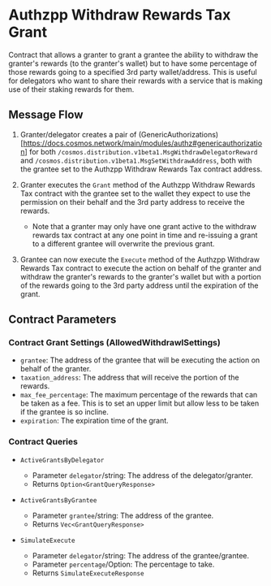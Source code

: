 # Authzpp Withdraw Rewards Tax Grant

Contract that allows a granter to grant a grantee the ability to withdraw the granter's rewards (to the granter's wallet) but to have some percentage of those rewards going to a specified 3rd party wallet/address. This is useful for delegators who want to share their rewards with a service that is making use of their staking rewards for them.

## Message Flow

1. Granter/delegator creates a pair of (GenericAuthorizations)[https://docs.cosmos.network/main/modules/authz#genericauthorization] for both `/cosmos.distribution.v1beta1.MsgWithdrawDelegatorReward` and `/cosmos.distribution.v1beta1.MsgSetWithdrawAddress`, both with the grantee set to the Authzpp Withdraw Rewards Tax contract address.

2. Granter executes the `Grant` method of the Authzpp Withdraw Rewards Tax contract with the grantee set to the wallet they expect to use the permission on their behalf and the 3rd party address to receive the rewards.

   - Note that a granter may only have one grant active to the withdraw rewards tax contract at any one point in time and re-issuing a grant to a different grantee will overwrite the previous grant.

3. Grantee can now execute the `Execute` method of the Authzpp Withdraw Rewards Tax contract to execute the action on behalf of the granter and withdraw the granter's rewards to the granter's wallet but with a portion of the rewards going to the 3rd party address until the expiration of the grant.

## Contract Parameters

### Contract Grant Settings (AllowedWithdrawlSettings)

- `grantee`: The address of the grantee that will be executing the action on behalf of the granter.
- `taxation_address`: The address that will receive the portion of the rewards.
- `max_fee_percentage`: The maximum percentage of the rewards that can be taken as a fee. This is to set an upper limit but allow less to be taken if the grantee is so incline.
- `expiration`: The expiration time of the grant.

### Contract Queries

- `ActiveGrantsByDelegator`

  - Parameter `delegator`/string: The address of the delegator/granter.
  - Returns `Option<GrantQueryResponse>`

- `ActiveGrantsByGrantee`

  - Parameter `grantee`/string: The address of the grantee.
  - Returns `Vec<GrantQueryResponse>`

- `SimulateExecute`
  - Parameter `delegator`/string: The address of the grantee/grantee.
  - Parameter `percentage`/Option<Decimal>: The percentage to take.
  - Returns `SimulateExecuteResponse`
